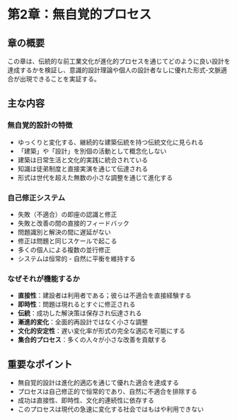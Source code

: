 # 第2章：無自覚的プロセス

## 章の概要
この章は、伝統的な前工業文化が進化的プロセスを通じてどのように良い設計を達成するかを検証し、意識的設計理論や個人の設計者なしに優れた形式-文脈適合が出現できることを実証する。

## 主な内容

### 無自覚的設計の特徴
- ゆっくりと変化する、継続的な建築伝統を持つ伝統文化に見られる
- 「建築」や「設計」を別個の活動として概念化しない
- 建築は日常生活と文化的実践に統合されている
- 知識は徒弟制度と直接実演を通じて伝達される
- 形式は世代を超えた無数の小さな調整を通じて進化する

### 自己修正システム
- 失敗（不適合）の即座の認識と修正
- 失敗と改善の間の直接的フィードバック
- 問題識別と解決の間に遅延がない
- 修正は問題と同じスケールで起こる
- 多くの個人による複数の並行修正
- システムは恒常的 - 自然に平衡を維持する

### なぜそれが機能するか
- **直接性**：建設者は利用者である；彼らは不適合を直接経験する
- **即時性**：問題は現れるとすぐに修正される
- **伝統**：成功した解決策は保存され伝達される
- **漸進的変化**：全面的再設計ではなく小さな調整
- **文化的安定性**：遅い変化率が形式の完全な適応を可能にする
- **集合的プロセス**：多くの人々が小さな改善を貢献する

## 重要なポイント
- 無自覚的設計は進化的適応を通じて優れた適合を達成する
- プロセスは自己修正的で恒常的であり、自然に不適合を排除する
- 成功は直接性、即時性、文化的連続性に依存する
- このプロセスは現代の急速に変化する社会ではもはや利用できない